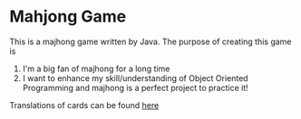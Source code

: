 # Mahjong Game

This is a majhong game written by Java. The purpose of creating this game is 
1. I'm a big fan of majhong for a long time
2. I want to enhance my skill/understanding of Object Oriented Programming and majhong is a perfect project to practice it!

Translations of cards can be found [here](https://www.masswerk.at/mahjong/tilesguide.html)


